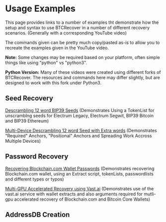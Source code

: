 # Usage Examples

This page provides links to a number of examples tht demonstrate how the setup and syntax to use BTCRecover in a number of different recovery scenarios. (Generally with a corresponding YouTube video)

The commands given can be pretty much copy/pasted as-is to allow you to recreate the examples given in the YouTube video.

**Note:** Some changes may be required based on your platform, often simple things like using "python" vs "python3".

**Python Version:** Many of these videos were created using different forks of BTCRecover. The resources and commands here may differ slightly, but are designed to work with this fork under Python3.

## Seed Recovery

[Descrambling 12 word BIP39 Seeds](./2020-05-02_Descrambling_a_12_word_seed/Example.md) (Demonstrates Using a TokenList for unscramblng seeds for Electrum Legacy, Electrum Segwit, BIP39 Bitcoin and BIP39 Ethereum)

[Multi-Device Descrambling 12 word Seed with Extra words](./2020-05-23_multi_device_descrambling_12_word_seed_with_extras/Example.md) (Demonstrates "Required" Anchors, "Positional" Anchors and Spreading Work Accross Multiple Devices) 


## Password Recovery

[Recovering Blockchain.com Wallet Passwords](./2020-05-08_Recovering_Blockchain_Wallet_Passwords/Example.md) (Demonstrates recovering Blockchain.com wallet, using an Extract script, tokenLists, passwordlists and different types or typos)

[Multi-GPU Accelerated Recovery using Vast.ai](./2020-10-06_Multi-GPU_with_vastai/Multi-GPU_with_vastai.md) (Demonstrates use of the vast.ai service with wallet extracts and also arguments required for mutli-gpu accelerated recovery of Blockchain.com and Bitcoin Core Wallets)

## AddressDB Creation


